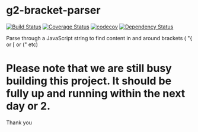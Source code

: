 # g2-bracket-parser
[![Build Status](https://travis-ci.org/DaClan008/g2-bracket-parser.svg?branch=master)](https://travis-ci.org/DaClan008/g2-bracket-parser)
[![Coverage Status](https://coveralls.io/repos/github/DaClan008/g2-bracket-parser/badge.svg?branch=master)](https://coveralls.io/github/DaClan008/g2-bracket-parser?branch=master)
[![codecov](https://codecov.io/gh/DaClan008/g2-bracket-parser/branch/master/graph/badge.svg)](https://codecov.io/gh/DaClan008/g2-bracket-parser)
[![Dependency Status](https://gemnasium.com/badges/github.com/DaClan008/g2-bracket-parser.svg)](https://gemnasium.com/github.com/DaClan008/g2-bracket-parser)

Parse through a JavaScript string to find content in and around brackets ( "{ or [ or (" etc)

# Please note that we are still busy building this project.  It should be fully up and running within the next day or 2.

Thank you
